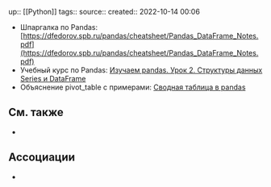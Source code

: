 up:: [[Python]]
tags:: 
source:: 
created:: 2022-10-14 00:06

- Шпаргалка по Pandas: [https://dfedorov.spb.ru/pandas/cheatsheet/Pandas_DataFrame_Notes.pdf](https://dfedorov.spb.ru/pandas/cheatsheet/Pandas_DataFrame_Notes.pdf)
- Учебный курс по Pandas: [Изучаем pandas. Урок 2. Структуры данных Series и DataFrame](https://devpractice.ru/pandas-series-and-dataframe-part2/)
- Объяснение pivot_table с примерами: [Сводная таблица в pandas](http://dfedorov.spb.ru/pandas/%D0%A1%D0%B2%D0%BE%D0%B4%D0%BD%D0%B0%D1%8F%20%D1%82%D0%B0%D0%B1%D0%BB%D0%B8%D1%86%D0%B0%20%D0%B2%20pandas.html)



## См. также
- 

## Ассоциации
- 